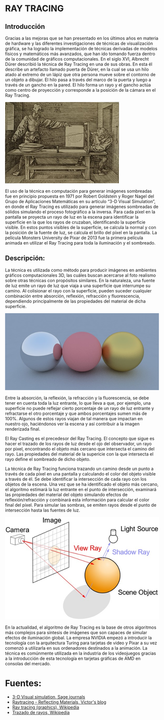 # RAY TRACING

## Introducción

Gracias a las mejoras que se han presentado en los últimos años en materia de hardware y las diferentes investigaciones de técnicas de visualización gráfica, se ha logrado la implementación de técnicas derivadas de modelos físicos y matemáticos más avanzados, que han ido tomando fuerza dentro de la comunidad de gráficos computacionales. 
En el siglo XVI, Albrecht Dürer describió la técnica de Ray Tracing en una de sus obras. En esta él describe un artefacto llamado puerta de Dürer, en la cual se usa un hilo atado al extremo de un lápiz que otra persona mueve sobre el contorno de un objeto a dibujar. El hilo pasa a través del marco de la puerta y luego a través de un gancho en la pared. El hilo forma un rayo y el gancho actúa como centro de proyección y corresponde a la posición de la cámara en el Ray Tracing. 


![Image 1 failed load](/docs/sketches/renderingImage1.jpg)

El uso de la técnica en computación para generar imágenes sombreadas fue en principio propuesta en 1971 por Robert Goldstein y Roger Nagel del Grupo de Aplicaciones Matemáticas en su artículo “3-D Visual Simulation”, en donde el Ray Tracing es utilizado para generar imágenes sombreadas de sólidos simulando el proceso fotográfico a la inversa. Para cada píxel en la pantalla se proyecta un rayo de luz en la escena para identificar la superficie en la que los rayos de cruzaban, identificando la superficie visible. En estos puntos visibles de la superficie, se calcula la normal y con la posición de la fuente de luz, se calcula el brillo del píxel en la pantalla. La película Monsters University de Pixar de 2013 fue la primera película animada en utilizar el Ray Tracing para toda la iluminación y el sombreado.

## Descripción:

La técnica es utilizada como método para producir imágenes en ambientes gráficos computacionales 3D, las cuáles buscan acercarse al foto realismo sobre otras técnicas con propósitos similares. 
En la naturaleza, una fuente de luz emite un rayo de luz que viaja a una superficie que interrumpe su camino. Al colisionar el rayo con la superficie, pueden suceder cualquier combinación entre absorción, reflexión, refracción y fluorescencia, dependiendo principalmente de las propiedades del material de dicha superficie. 

![Image 2 failed load](/docs/sketches/renderingImage2.jpg)

Entre la absorción, la reflexión, la refracción y la fluorescencia, se debe tener en cuenta toda la luz entrante, lo que lleva a que, por ejemplo, una superficie no puede reflejar cierto porcentaje de un rayo de luz entrante y refractarse el otro porcentaje y que ambos porcentajes sumen más de 100%. 
Algunos de estos rayos viajan de tal manera que impactan en nuestro ojo, haciéndonos ver la escena y así contribuir a la imagen renderizada final.

El Ray Casting es el precedesor del Ray Tracing. El concepto que sigue es hacer el trazado de los rayos de luz desde el ojo del observador, un rayo por pixel, encontrando el objeto más cercano que intersecta el camino del rayo. Las propiedades del material de la supericie con la que intersecta el rayo define el sombreado de dicho objeto.

La técnica de Ray Tracing funciona trazando un camino desde un punto a través de cada píxel en una pantalla y calculando el color del objeto visible a través de él. Se debe identificar la intersección de cada rayo con los objetos de la escena. Una vez que se ha identificado el objeto más cercano, el algoritmo estimará la luz entrante en el punto de intersección, examinará las propiedades del material del objeto simulando efectos de reflexión/refracción y combinará esta información para calcular el color final del píxel. Para simular las sombras, se emiten rayos desde el punto de intersección hasta las fuentes de luz.


![Image 3 failed load](/docs/sketches/renderingImage3.jpg)

En la actualidad, el algoritmo de Ray Tracing es la base de otros algoritmos más complejos para síntesis de imágenes que son capaces de simular efectos de iluminación global. La empresa NVIDIA empezó a introducir la tecnología con la arquitectura Turing para tarjetas de video y Pixar a su vez comenzó a utilizarla en sus ordenadores destinados a la animación. La técnica es comúnmente utilizada en la industria de los videojuegos gracias a la introducción de esta tecnología en tarjetas gráficas de AMD en consolas del mercado. 

# Fuentes:

- [3-D Visual simulation, Sage journals](https://journals.sagepub.com/doi/10.1177/003754977101600104)
- [Raytracing - Reflecting Materials, Victor's blog](http://viclw17.github.io/2018/07/30/raytracing-reflecting-materials/)
- [Ray tracing (graphics), Wikipedia](https://en.wikipedia.org/wiki/Ray_tracing_(graphics))
- [Trazado de rayos, Wikipedia](https://es.wikipedia.org/wiki/Trazado_de_rayos)

